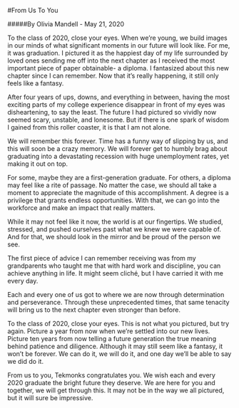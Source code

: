 #From Us To You

#####By Olivia Mandell - May 21, 2020

To the class of 2020, close your eyes. When we’re young, we build images in our minds of what significant moments in our future will look like. For me, it was graduation. I pictured it as the happiest day of my life surrounded by loved ones sending me off into the next chapter as I received the most important piece of paper obtainable- a diploma. I fantasized about this new chapter since I can remember. Now that it’s really happening, it still only feels like a fantasy.


After four years of ups, downs, and everything in between, having the most exciting parts of my college experience disappear in front of my eyes was disheartening, to say the least. The future I had pictured so vividly now seemed scary, unstable, and lonesome. But if there is one spark of wisdom I gained from this roller coaster, it is that I am not alone.


We will remember this forever. Time has a funny way of slipping by us, and this will soon be a crazy memory. We will forever get to humbly brag about graduating into a devastating recession with huge unemployment rates, yet making it out on top.


For some, maybe they are a first-generation graduate. For others, a diploma may feel like a rite of passage. No matter the case, we should all take a moment to appreciate the magnitude of this accomplishment. A degree is a privilege that grants endless opportunities. With that, we can go into the workforce and make an impact that really matters.

While it may not feel like it now, the world is at our fingertips. We studied, stressed, and pushed ourselves past what we knew we were capable of. And for that, we should look in the mirror and be proud of the person we see.


The first piece of advice I can remember receiving was from my grandparents who taught me that with hard work and discipline, you can achieve anything in life. It might seem cliché, but I have carried it with me every day.


Each and every one of us got to where we are now through determination and perseverance. Through these unprecedented times, that same tenacity will bring us to the next chapter even stronger than before.


To the class of 2020, close your eyes. This is not what you pictured, but try again. Picture a year from now when we’re settled into our new lives. Picture ten years from now telling a future generation the true meaning behind patience and diligence. Although it may still seem like a fantasy, it won’t be forever. We can do it, we will do it, and one day we’ll be able to say we did do it.


From us to you, Tekmonks congratulates you. We wish each and every 2020 graduate the bright future they deserve. We are here for you and together, we will get through this. It may not be in the way we all pictured, but it will sure be impressive.
